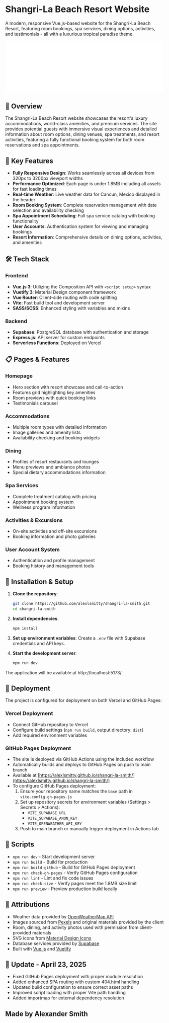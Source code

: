 # Shangri-La Beach Resort Website

A modern, responsive Vue.js-based website for the Shangri-La Beach Resort, featuring room bookings, spa services, dining options, activities, and testimonials - all with a luxurious tropical paradise theme.

<p align="center">
  <img src="./public/shangri-la-logo.svg" alt="Shangri-La Beach Resort" width="500">
</p>

## 🌴 Overview

The Shangri-La Beach Resort website showcases the resort's luxury accommodations, world-class amenities, and premium services. The site provides potential guests with immersive visual experiences and detailed information about room options, dining venues, spa treatments, and resort activities, featuring a fully functional booking system for both room reservations and spa appointments.

## 🚀 Key Features

- **Fully Responsive Design**: Works seamlessly across all devices from 320px to 3200px viewport widths
- **Performance Optimized**: Each page is under 1.8MB including all assets for fast loading times
- **Real-time Weather**: Live weather data for Cancun, Mexico displayed in the header
- **Room Booking System**: Complete reservation management with date selection and availability checking
- **Spa Appointment Scheduling**: Full spa service catalog with booking functionality
- **User Accounts**: Authentication system for viewing and managing bookings
- **Resort Information**: Comprehensive details on dining options, activities, and amenities

## 🛠️ Tech Stack

### Frontend

- **Vue.js 3**: Utilizing the Composition API with `<script setup>` syntax
- **Vuetify 3**: Material Design component framework
- **Vue Router**: Client-side routing with code splitting
- **Vite**: Fast build tool and development server
- **SASS/SCSS**: Enhanced styling with variables and mixins

### Backend

- **Supabase**: PostgreSQL database with authentication and storage
- **Express.js**: API server for custom endpoints
- **Serverless Functions**: Deployed on Vercel

## 📋 Pages & Features

### Homepage

- Hero section with resort showcase and call-to-action
- Features grid highlighting key amenities
- Room previews with quick booking links
- Testimonials carousel

### Accommodations

- Multiple room types with detailed information
- Image galleries and amenity lists
- Availability checking and booking widgets

### Dining

- Profiles of resort restaurants and lounges
- Menu previews and ambiance photos
- Special dietary accommodations information

### Spa Services

- Complete treatment catalog with pricing
- Appointment booking system
- Wellness program information

### Activities & Excursions

- On-site activities and off-site excursions
- Booking information and photo galleries

### User Account System

- Authentication and profile management
- Booking history and management tools

## 🔧 Installation & Setup

1. **Clone the repository**:

   ```bash
   git clone https://github.com/alexlsmitty/shangri-la-smith.git
   cd shangri-la-smith
   ```

2. **Install dependencies**:

   ```bash
   npm install
   ```

3. **Set up environment variables**:
   Create a `.env` file with Supabase credentials and API keys.

4. **Start the development server**:
   ```bash
   npm run dev
   ```

The application will be available at http://localhost:5173/

## 🚀 Deployment

The project is configured for deployment on both Vercel and GitHub Pages:

### Vercel Deployment

- Connect GitHub repository to Vercel
- Configure build settings (`npm run build`, output directory: `dist`)
- Add required environment variables

### GitHub Pages Deployment

- The site is deployed via GitHub Actions using the included workflow
- Automatically builds and deploys to GitHub Pages on push to main branch
- Available at [https://alexlsmitty.github.io/shangri-la-smith/](https://alexlsmitty.github.io/shangri-la-smith/)
- To configure GitHub Pages deployment:
  1. Ensure your repository name matches the `base` path in `vite.config.gh-pages.js`
  2. Set up repository secrets for environment variables (Settings > Secrets > Actions):
     - `VITE_SUPABASE_URL`
     - `VITE_SUPABASE_ANON_KEY`
     - `VITE_OPENWEATHER_API_KEY`
  3. Push to main branch or manually trigger deployment in Actions tab

## 📄 Scripts

- `npm run dev` - Start development server
- `npm run build` - Build for production
- `npm run build:github` - Build for GitHub Pages deployment
- `npm run check-gh-pages` - Verify GitHub Pages configuration
- `npm run lint` - Lint and fix code issues
- `npm run check-size` - Verify pages meet the 1.8MB size limit
- `npm run preview` - Preview production build locally

## 🙏 Attributions

- Weather data provided by [OpenWeatherMap API](https://openweathermap.org/api)
- Images sourced from [Pexels](https://www.pexels.com/) and original materials provided by the client
- Room, dining, and activity photos used with permission from client-provided materials
- SVG icons from [Material Design Icons](https://materialdesignicons.com/)
- Database services provided by [Supabase](https://supabase.com)
- Built with [Vue.js](https://vuejs.org/) and [Vuetify](https://vuetifyjs.com/)

## 🔄 Update - April 23, 2025

- Fixed GitHub Pages deployment with proper module resolution
- Added enhanced SPA routing with custom 404.html handling
- Updated build configuration to ensure correct asset paths
- Improved script loading with proper Vite path handling
- Added importmap for external dependency resolution

## Made by Alexander Smith
